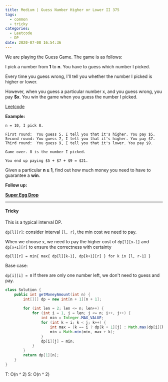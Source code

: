 ```yaml
---
title: Medium | Guess Number Higher or Lower II 375
tags:
  - common
  - tricky
categories:
  - Leetcode
  - DP
date: 2020-07-08 16:54:36
---
```


We are playing the Guess Game. The game is as follows:

I pick a number from **1** to **n**. You have to guess which number I picked.

Every time you guess wrong, I'll tell you whether the number I picked is higher or lower.

However, when you guess a particular number x, and you guess wrong, you pay **$x**. You win the game when you guess the number I picked.

[Leetcode](https://leetcode.com/problems/guess-number-higher-or-lower-ii/)

<!--more-->

**Example:**

```
n = 10, I pick 8.

First round:  You guess 5, I tell you that it's higher. You pay $5.
Second round: You guess 7, I tell you that it's higher. You pay $7.
Third round:  You guess 9, I tell you that it's lower. You pay $9.

Game over. 8 is the number I picked.

You end up paying $5 + $7 + $9 = $21.
```

Given a particular **n ≥ 1**, find out how much money you need to have to guarantee a **win**.

**Follow up:** 

**[Super Egg Drop](https://leetcode.com/problems/super-egg-drop/)**

---

#### Tricky 

This is a typical interval DP.

`dp[l][r]`: consider interval `[l, r]`, the min cost we need to pay.

When we choose `x`, we need to pay the higher cost of `dp[l][x-1]` and `dp[x+1][r]` to ensure the correctness with certainty

`dp[l][r] = min{ max{ dp[l][k-1], dp[k+1][r] } for k in [l, r-1] }`

Base case:

`dp[i][i] = 0` If there are only one number left, we don't need to guess and pay.

```java
class Solution {
    public int getMoneyAmount(int n) {
        int[][] dp = new int[n + 1][n + 1];
        
        for (int len = 2; len <= n; len++) {
            for (int i = 1, j = len; j <= n; i++, j++) {
                int min = Integer.MAX_VALUE;
                for (int k = i; k < j; k++) {
                    int max = (k == i ? dp[k + 1][j] : Math.max(dp[i][k - 1], dp[k + 1][j]));
                    min = Math.min(min, max + k);
                }
                dp[i][j] = min;
            }
        }
        return dp[1][n];
    }
}
```
T: O(n ^ 2)			S: O(n ^ 2)